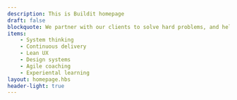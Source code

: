 ```yaml
---
description: This is Buildit homepage
draft: false
blockquote: We partner with our clients to solve hard problems, and help them deliver world-class products.
items:
    - System thinking
    - Continuous delivery
    - Lean UX
    - Design systems
    - Agile coaching
    - Experiental learning
layout: homepage.hbs
header-light: true
---
```


